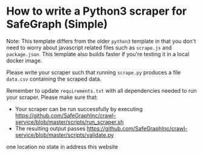 # How to write a Python3 scraper for SafeGraph (Simple)

Note: This template differs from the older `python3` template in that you don't need to worry about javascript related files such as `scrape.js` and `package.json`. This template also builds faster if you're testing it in a local docker image.

Please write your scraper such that running `scrape.py` produces a file `data.csv` containing the scraped data.

Remember to update `requirements.txt` with all dependencies needed to run your scraper. 
Please make sure that:
* Your scraper can be run successfully by executing https://github.com/SafeGraphInc/crawl-service/blob/master/scripts/run_scraper.sh 
* The resulting output passes https://github.com/SafeGraphInc/crawl-service/blob/master/scripts/validate.py

one location no state in address this website 
